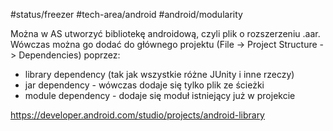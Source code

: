 #status/freezer 
#tech-area/android 
#android/modularity 

Można w AS utworzyć bibliotekę androidową, czyli plik o rozszerzeniu .aar.
Wówczas można go dodać do głównego projektu (File -> Project Structure -> Dependencies) poprzez:
- library dependency (tak jak wszystkie różne JUnity i inne rzeczy)
- jar dependency - wówczas dodaje się tylko plik ze ścieżki
- module dependency - dodaje się moduł istniejący już w projekcie


https://developer.android.com/studio/projects/android-library